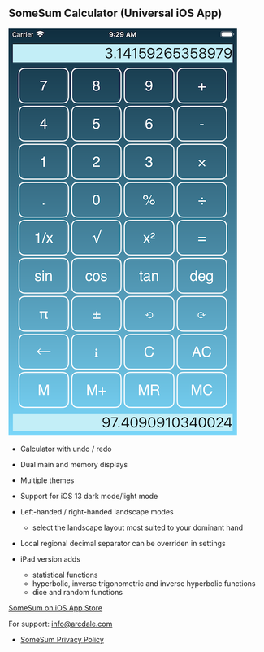 ## SomeSum Calculator (Universal iOS App) 

![iPhone img](iPhonePortrait.png)

- Calculator with undo / redo 

- Dual main and memory displays 

- Multiple themes

- Support for iOS 13 dark mode/light mode

- Left-handed / right-handed landscape modes
  - select the landscape layout most suited to your dominant hand

- Local regional decimal separator can be overriden in settings
 
- iPad version adds
  - statistical functions
  - hyperbolic, inverse trigonometric and inverse hyperbolic functions
  - dice and random functions

[SomeSum on iOS App Store](https://apps.apple.com/us/app/somesum/id1503184279#?platform=iphone)

For support: info@arcdale.com

-  [SomeSum Privacy Policy](test01.md)	

